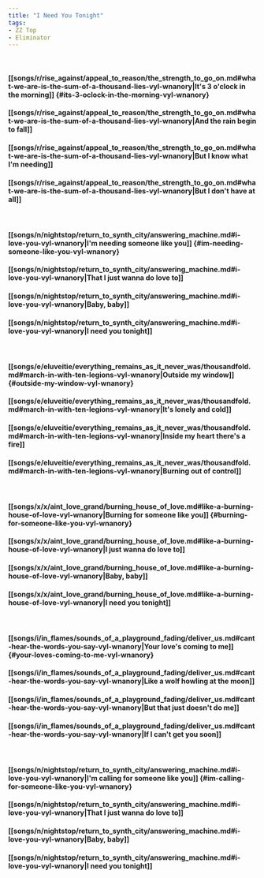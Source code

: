 ```yaml
---
title: "I Need You Tonight"
tags:
- ZZ Top
- Eliminator
---
```

&nbsp;
#### [[songs/r/rise_against/appeal_to_reason/the_strength_to_go_on.md#what-we-are-is-the-sum-of-a-thousand-lies-vyl-wnanory|It's 3 o'clock in the morning]] {#its-3-oclock-in-the-morning-vyl-wnanory}
#### [[songs/r/rise_against/appeal_to_reason/the_strength_to_go_on.md#what-we-are-is-the-sum-of-a-thousand-lies-vyl-wnanory|And the rain begin to fall]]
#### [[songs/r/rise_against/appeal_to_reason/the_strength_to_go_on.md#what-we-are-is-the-sum-of-a-thousand-lies-vyl-wnanory|But I know what I'm needing]]
#### [[songs/r/rise_against/appeal_to_reason/the_strength_to_go_on.md#what-we-are-is-the-sum-of-a-thousand-lies-vyl-wnanory|But I don't have at all]]
&nbsp;
#### [[songs/n/nightstop/return_to_synth_city/answering_machine.md#i-love-you-vyl-wnanory|I'm needing someone like you]] {#im-needing-someone-like-you-vyl-wnanory}
#### [[songs/n/nightstop/return_to_synth_city/answering_machine.md#i-love-you-vyl-wnanory|That I just wanna do love to]]
#### [[songs/n/nightstop/return_to_synth_city/answering_machine.md#i-love-you-vyl-wnanory|Baby, baby]]
#### [[songs/n/nightstop/return_to_synth_city/answering_machine.md#i-love-you-vyl-wnanory|I need you tonight]]
&nbsp;
#### [[songs/e/eluveitie/everything_remains_as_it_never_was/thousandfold.md#march-in-with-ten-legions-vyl-wnanory|Outside my window]] {#outside-my-window-vyl-wnanory}
#### [[songs/e/eluveitie/everything_remains_as_it_never_was/thousandfold.md#march-in-with-ten-legions-vyl-wnanory|It's lonely and cold]]
#### [[songs/e/eluveitie/everything_remains_as_it_never_was/thousandfold.md#march-in-with-ten-legions-vyl-wnanory|Inside my heart there's a fire]]
#### [[songs/e/eluveitie/everything_remains_as_it_never_was/thousandfold.md#march-in-with-ten-legions-vyl-wnanory|Burning out of control]]
&nbsp;
#### [[songs/x/x/aint_love_grand/burning_house_of_love.md#like-a-burning-house-of-love-vyl-wnanory|Burning for someone like you]] {#burning-for-someone-like-you-vyl-wnanory}
#### [[songs/x/x/aint_love_grand/burning_house_of_love.md#like-a-burning-house-of-love-vyl-wnanory|I just wanna do love to]]
#### [[songs/x/x/aint_love_grand/burning_house_of_love.md#like-a-burning-house-of-love-vyl-wnanory|Baby, baby]]
#### [[songs/x/x/aint_love_grand/burning_house_of_love.md#like-a-burning-house-of-love-vyl-wnanory|I need you tonight]]
&nbsp;
#### [[songs/i/in_flames/sounds_of_a_playground_fading/deliver_us.md#cant-hear-the-words-you-say-vyl-wnanory|Your love's coming to me]] {#your-loves-coming-to-me-vyl-wnanory}
#### [[songs/i/in_flames/sounds_of_a_playground_fading/deliver_us.md#cant-hear-the-words-you-say-vyl-wnanory|Like a wolf howling at the moon]]
#### [[songs/i/in_flames/sounds_of_a_playground_fading/deliver_us.md#cant-hear-the-words-you-say-vyl-wnanory|But that just doesn't do me]]
#### [[songs/i/in_flames/sounds_of_a_playground_fading/deliver_us.md#cant-hear-the-words-you-say-vyl-wnanory|If I can't get you soon]]
&nbsp;
#### [[songs/n/nightstop/return_to_synth_city/answering_machine.md#i-love-you-vyl-wnanory|I'm calling for someone like you]] {#im-calling-for-someone-like-you-vyl-wnanory}
#### [[songs/n/nightstop/return_to_synth_city/answering_machine.md#i-love-you-vyl-wnanory|That I just wanna do love to]]
#### [[songs/n/nightstop/return_to_synth_city/answering_machine.md#i-love-you-vyl-wnanory|Baby, baby]]
#### [[songs/n/nightstop/return_to_synth_city/answering_machine.md#i-love-you-vyl-wnanory|I need you tonight]]

